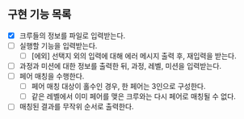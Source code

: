 ## 구현 기능 목록
- [x] 크루들의 정보를 파일로 입력받는다.
- [ ] 실행할 기능을 입력받는다.
  - [ ] [에외] 선택지 외의 입력에 대해 에러 메시지 출력 후, 재입력을 받는다.
- [ ] 과정과 미션에 대한 정보를 출력한 뒤, 과정, 레벨, 미션을 입력받는다.
- [ ] 페어 매칭을 수행한다.
  - [ ] 페어 매칭 대상이 홀수인 경우, 한 페어는 3인으로 구성한다.
  - [ ] 같은 레벨에서 이미 페어를 맺은 크루와는 다시 페어로 매칭될 수 없다.
- [ ] 매칭된 결과를 무작위 순서로 출력한다.
